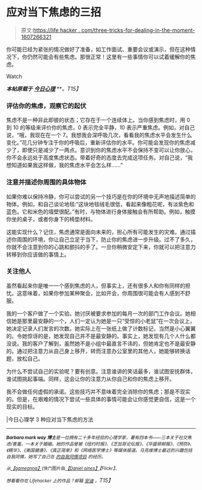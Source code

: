 # 应对当下焦虑的三招

> 原文:[https://life hacker . com/three-tricks-for-dealing-in-the-moment-1607266321](https://lifehacker.com/three-tricks-for-dealing-with-anxiety-in-the-moment-1607266321)

你可能已经为紧张的情况做好了准备，如工作面试、重要会议或演示，但在这种情况下，你仍然可能会有些焦虑。那很正常！这里有一些事情你可以试着缓解你的焦虑。

Watch

***本帖原载于*** [***今日心理***](http://www.psychologytoday.com/blog/shyness-is-nice/201302/3-ways-deal-in-the-moment-anxiety) ***。*T15】**

### 评估你的焦虑，观察它的起伏

焦虑不是一种非此即彼的状态；它存在于一个连续体上。当你感到焦虑时，用 0 到 10 的等级来评价你的焦虑，0 表示完全平静，10 表示严重焦虑。例如，对自己说，“哦，我现在在一个 7。我想我会深呼吸几次，看看我的焦虑水平会发生什么变化。”花几分钟专注于你的呼吸后，重新评估你的水平。你可能会发现你的焦虑减少了，即使只是减少了一两点。意识到你的焦虑水平不会保持不变可以让你放心，你不会永远处于高度焦虑状态。带着好奇的态度去完成这项任务。对自己说，“我想知道如果我这样做，我的焦虑水平会怎么样……”

### 注意并描述你周围的具体物体

如果你难以保持冷静，你可以尝试的另一个技巧是在你的环境中无声地描述简单的物体。例如，和自己谈论地毯:“这块地毯绒毛很低，看起来像粗花呢，有淡紫色和蓝色。它和米色的墙壁很配。”有时，与物体进行身体接触会有所帮助。例如，触摸你坐的桌子，或者你身下的椅垫材料。

这能实现什么？记住，焦虑通常是面向未来的，担心所有可能发生的灾难。通过描述你周围的环境，你让自己立足于当下，防止你的焦虑进一步升级。过不了多久，你就不会注意到你的心跳和颤抖的手了。一旦你稍微安定下来，你就可以把注意力转移到你应该做的事情上。

### 关注他人

虽然看起来你是唯一一个感到焦虑的人，但事实上，还有很多人和你有同样的担忧。这意味着，如果你参加某种聚会，比如开会，你周围很可能会有人感到不舒服。

我的一个客户做了一个实验。她讨厌被要求参加的每月一次的部门工作会议。她相信她是那里最安静的一个，人们一定认为她是一只“受惊的小老鼠”在一次会议上，她决定记录人们发言的次数。她实际上在一张纸上做了计数标记，当然是小心翼翼的。令她惊讶的是，她发现自己并不是最安静的。事实上，她发现有几个人什么都没说。我的客户了解到，虽然她不是小组中最直言不讳的，但她肯定也不是最安静的。通过把注意力从自己身上移开，转而注意办公室里的其他人，她能够转换话题，放松自己。

为什么不尝试自己的实验呢？要有创意。注意谁讲的笑话最多，谁试图安抚群体，谁试图挑起事端。同样，这会让你的注意力从你自己和你的焦虑上移开。

我不会做任何虚假的承诺。这些技巧并不意味着完全消除你的焦虑；那是不现实的。但是，在艰难的情况下尝试一些具体的事情可能会让你感觉更自信，这是一个现实的目标。

|今日心理学 3 种应对当下焦虑的方法

* * *

*<small>**Barbara mark way 博士**是一位拥有二十多年经验的心理学家，著有四本书——三本关于社交焦虑/害羞，一本关于婚姻。她的作品曾被《纽约时报》、《芝加哥论坛报》、《华盛顿邮报》、《预防》、《精华》、《美国健康》、《真正简单》和《网络医学博士》等媒体报道。马克维博士最近的兴趣包括自我同情，她写了自己在</small>* [*<small>的自我同情项目</small>*](http://www.theselfcompassionproject.com/) *<small>的经历。</small>*

*<small>从</small>*[*<small>【gameanna】</small>*](http://www.shutterstock.com/pic.mhtml?id=146698382&src=id)<small>(快门图片由</small>[*<small>【Daniel oines】</small>*](https://www.flickr.com/photos/dno1967b/10693808716)*<small>【Flickr】、</small>*

*<small>想看看你在 Lifehacker 上的作品？邮箱</small>* [*<small>安迪</small>*](mailto:andy@lifehacker.com) *<small>。</small>T15】*